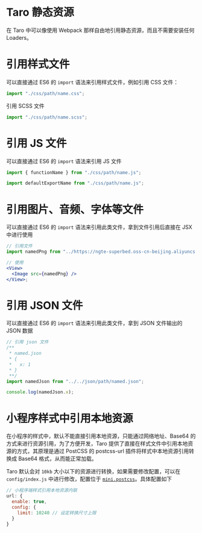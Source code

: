# Taro 静态资源

在 Taro 中可以像使用 Webpack 那样自由地引用静态资源，而且不需要安装任何 Loaders。

# 引用样式文件

可以直接通过 ES6 的 `import` 语法来引用样式文件，例如引用 CSS 文件：

```jsx
import "./css/path/name.css";
```

引用 SCSS 文件

```jsx
import "./css/path/name.scss";
```

# 引用 JS 文件

可以直接通过 ES6 的 `import` 语法来引用 JS 文件

```jsx
import { functionName } from "./css/path/name.js";

import defaultExportName from "./css/path/name.js";
```

# 引用图片、音频、字体等文件

可以直接通过 ES6 的 `import` 语法来引用此类文件，拿到文件引用后直接在 JSX 中进行使用

```jsx
// 引用文件
import namedPng from "../https://ngte-superbed.oss-cn-beijing.aliyuncs.com/book/Andrew-Ng-DeepLearning-AI/path/named.png";

// 使用
<View>
  <Image src={namedPng} />
</View>;
```

# 引用 JSON 文件

可以直接通过 ES6 的 `import` 语法来引用此类文件，拿到 JSON 文件输出的 JSON 数据

```jsx
// 引用 json 文件
/**
 * named.json
 * {
 *   x: 1
 * }
 **/
import namedJson from "../../json/path/named.json";

console.log(namedJson.x);
```

# 小程序样式中引用本地资源

在小程序的样式中，默认不能直接引用本地资源，只能通过网络地址、Base64 的方式来进行资源引用，为了方便开发，Taro 提供了直接在样式文件中引用本地资源的方式，其原理是通过 PostCSS 的 postcss-url 插件将样式中本地资源引用转换成 Base64 格式，从而能正常加载。

Taro 默认会对 `10kb` 大小以下的资源进行转换，如果需要修改配置，可以在 `config/index.js` 中进行修改，配置位于 [`mini.postcss`](https://taro-docs.jd.com/taro/docs/config-detail.html#minipostcss)。具体配置如下

```javascript
// 小程序端样式引用本地资源内联
url: {
  enable: true,
  config: {
    limit: 10240 // 设定转换尺寸上限
  }
}
```
